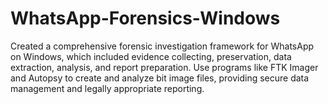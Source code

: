 # WhatsApp-Forensics-Windows
Created a comprehensive forensic investigation framework for WhatsApp on Windows, which included evidence collecting, preservation, data extraction, analysis, and report preparation. Use programs like FTK Imager and Autopsy to create and analyze bit image files, providing secure data management and legally appropriate reporting.
